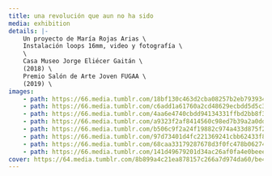 ```yaml
---
title: una revolución que aun no ha sido
media: exhibition
details: |-
    Un proyecto de María Rojas Arias \
    Instalación loops 16mm, video y fotografía \
    \
    Casa Museo Jorge Eliécer Gaitán \
    (2018) \
    Premio Salón de Arte Joven FUGAA \
    (2019) \
images:
    - path: https://66.media.tumblr.com/18bf130c463d2cba08257b2eb7939347/1a3a8ea977d5c2af-bb/s1280x1920/184a9225f5e9dd32efc978f8c26b88e34440984b.jpg
    - path: https://66.media.tumblr.com/c6add1a61760a2cd48629ecbdd5d5c3b/1a3a8ea977d5c2af-49/s1280x1920/d2f0a0c19ee12071253949af4be56c7bd70931ad.jpg
    - path: https://66.media.tumblr.com/4aa6e4740cbdd94134331ffbd2bb8f38/1a3a8ea977d5c2af-e1/s1280x1920/a01b9269e4792e1acacd71c52708651a5b2944e9.jpg
    - path: https://66.media.tumblr.com/a9323f2af8414560c98ed7b39a2a0ddf/1a3a8ea977d5c2af-4c/s1280x1920/e82dcc0e8edd010e93dd365b9a96aee4ca287156.jpg
    - path: https://66.media.tumblr.com/b506c9f2a24f19882c974a433d875f25/1a3a8ea977d5c2af-04/s1280x1920/50f79ae28fce93a643d7c8b8fb7d8acad87663a2.jpg
    - path: https://66.media.tumblr.com/97d73401d4fc221369241cbb62433f85/1a3a8ea977d5c2af-18/s1280x1920/a5e25a459f1c3148144366ca2fbd1c0b1011d919.jpg
    - path: https://66.media.tumblr.com/68caa33179287678d3f0fc478b062746/1a3a8ea977d5c2af-83/s1280x1920/56cd228dd8bab57ba4e45c88da0a15b02fae4dfb.jpg
    - path: https://66.media.tumblr.com/141d49679201d34ac26af0fa4e0beee0/1a3a8ea977d5c2af-f7/s1280x1920/ae00d0081a2f3e9f79268a34a9433e17fe02d81f.jpg
cover: https://64.media.tumblr.com/8b899a4c21ea878157c266a7d974da60/be4b5533c24e292d-f4/s1280x1920/b985d36a4b33d9dbab3320ce3e9229c5b39c9b0e.png
---
```

